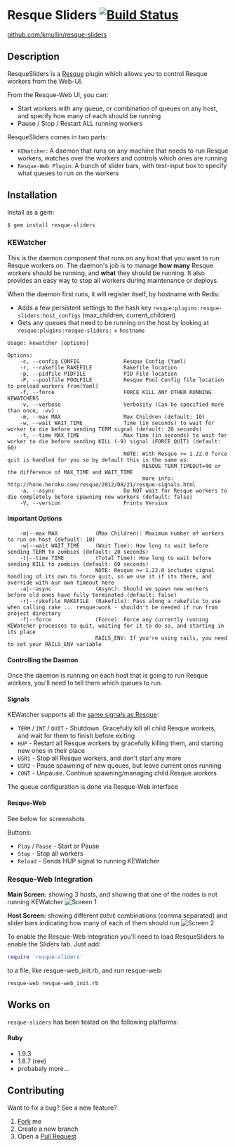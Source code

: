 Resque Sliders [![Build Status](https://secure.travis-ci.org/kmullin/resque-sliders.png)](http://travis-ci.org/kmullin/resque-sliders)
==============

[github.com/kmullin/resque-sliders](https://github.com/kmullin/resque-sliders)


Description
-----------

ResqueSliders is a [Resque](https://github.com/defunkt/resque) plugin which allows you
to control Resque workers from the Web-UI.

From the Resque-Web UI, you can:

* Start workers with any queue, or combination of queues on any host, and specify how many of each should be running
* Pause / Stop / Restart ALL running workers

ResqueSliders comes in two parts:

* `KEWatcher`: A daemon that runs on any machine that needs to run Resque workers, watches over the workers and controls which ones are running
* `Resque-Web Plugin`: A bunch of slider bars, with text-input box to specify what queues to run on the workers


Installation
------------

Install as a gem:

    $ gem install resque-sliders

### KEWatcher

This is the daemon component that runs on any host that you want to run Resque workers on. The daemon's job is to manage **how many** Resque workers should be running, and **what** they should be running. It also provides an easy way to stop all workers during maintenance or deploys.

When the daemon first runs, it will register itself, by hostname with Redis:

* Adds a few persistent settings to the hash key `resque:plugins:resque-sliders:host_configs` (max_children, current_children)
* Gets any queues that need to be running on the host by looking at `resque:plugins:resque-sliders:` + `hostname`

```
Usage: kewatcher [options]

Options:
    -c, --config CONFIG              Resque Config (Yaml)
    -r, --rakefile RAKEFILE          Rakefile location
    -p, --pidfile PIDFILE            PID File location
    -P, --poolfile POOLFILE          Resque Pool Config file location to preload workers from(Yaml)
    -f, --force                      FORCE KILL ANY OTHER RUNNING KEWATCHERS
    -v, --verbose                    Verbosity (Can be specified more than once, -vv)
    -m, --max MAX                    Max Children (default: 10)
    -w, --wait WAIT_TIME             Time (in seconds) to wait for worker to die before sending TERM signal (default: 20 seconds)
    -t, --time MAX_TIME              Max Time (in seconds) to wait for worker to die before sending KILL (-9) signal (FORCE QUIT) (default: 60)
                                     NOTE: With Resque >= 1.22.0 force quit is handled for you so by default this is the same as:
                                           RESQUE_TERM_TIMEOUT=40 or the difference of MAX_TIME and WAIT_TIME
                                           more info: http://hone.heroku.com/resque/2012/08/21/resque-signals.html
    -a, --async                      Do NOT wait for Resque workers to die completely before spawning new workers (default: false)
    -V, --version                    Prints Version
```

#### Important Options

```
    -m|--max MAX            (Max Children): Maximum number of workers to run on host (default: 10)
    -w|--wait WAIT_TIME     (Wait Time): How long to wait before sending TERM to zombies (default: 20 seconds)
    -t|--time TIME          (Total Time): How long to wait before sending KILL to zombies (default: 60 seconds)
                            NOTE: Resque >= 1.22.0 includes signal handling of its own to force quit, so we use it if its there, and override with our own timeout here
    -a|--async              (Async): Should we spawn new workers before old ones have fully terminated (default: false)
    -r|--rakefile RAKEFILE  (Rakefile): Pass along a rakefile to use when calling rake ... resque:work - shouldn't be needed if run from project directory
    -f|--force              (Force): Force any currently running KEWatcher processes to quit, waiting for it to do so, and starting in its place
                            RAILS_ENV: If you're using rails, you need to set your RAILS_ENV variable
```

#### Controlling the Daemon

Once the daemon is running on each host that is going to run Resque workers, you'll need to tell them which queues to run.

#### Signals

KEWatcher supports all the [same signals as Resque](https://github.com/defunkt/resque#signals):

* `TERM` / `INT` / `QUIT` - Shutdown. Gracefully kill all child Resque workers, and wait for them to finish before exiting
* `HUP`  - Restart all Resque workers by gracefully killing them, and starting new ones in their place
* `USR1` - Stop all Resque workers, and don't start any more
* `USR2` - Pause spawning of new queues, but leave current ones running
* `CONT` - Unpause. Continue spawning/managing child Resque workers

The queue configuration is done via Resque-Web interface

#### Resque-Web

See below for screenshots

Buttons:

* `Play` / `Pause` - Start or Pause
* `Stop` - Stop all workers
* `Reload` - Sends HUP signal to running KEWatcher


### Resque-Web Integration

**Main Screen:** showing 3 hosts, and showing that one of the nodes is not running KEWatcher
![Screen 1](https://github.com/kmullin/resque-sliders/raw/master/misc/resque-sliders_main-view.png)

**Host Screen:** showing different `QUEUE` combinations (comma separated) and slider bars indicating how many of each of them should run
![Screen 2](https://github.com/kmullin/resque-sliders/raw/master/misc/resque-sliders_host-view.png)

To enable the Resque-Web Integration you'll need to load ResqueSliders to enable the Sliders tab. Just add:

```ruby
require 'resque-sliders'
```
to a file, like resque-web_init.rb, and run resque-web:

    resque-web resque-web_init.rb


Works on
--------

`resque-sliders` has been tested on the following platforms:

#### Ruby

* 1.9.3
* 1.8.7 (ree)
* probabaly more...

Contributing
------------

Want to fix a bug? See a new feature?

1. [Fork](https://github.com/kmullin/resque-sliders/fork_select) me
2. Create a new branch
3. Open a [Pull Request](https://github.com/kmullin/resque-sliders/pull/new)
